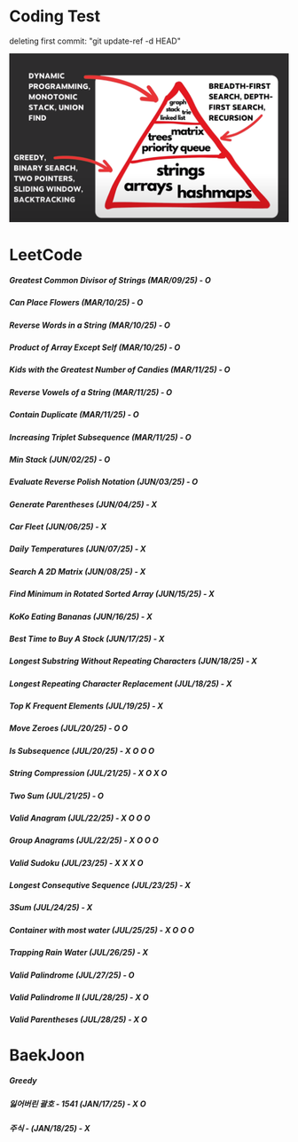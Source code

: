 # Coding Test

deleting first commit: "git update-ref -d HEAD"


![Image](image.png)

# LeetCode
##### Greatest Common Divisor of Strings (MAR/09/25) - O
##### Can Place Flowers (MAR/10/25) - O 
##### Reverse Words in a String (MAR/10/25) - O
##### Product of Array Except Self (MAR/10/25) - O
##### Kids with the Greatest Number of Candies (MAR/11/25) - O
##### Reverse Vowels of a String (MAR/11/25) - O
##### Contain Duplicate (MAR/11/25) - O
##### Increasing Triplet Subsequence (MAR/11/25) - O
##### Min Stack (JUN/02/25) - O
##### Evaluate Reverse Polish Notation (JUN/03/25) - O
##### Generate Parentheses (JUN/04/25) - X
##### Car Fleet (JUN/06/25) - X
##### Daily Temperatures  (JUN/07/25) - X
##### Search A 2D Matrix (JUN/08/25) - X 
##### Find Minimum in Rotated Sorted Array (JUN/15/25) - X
##### KoKo Eating Bananas (JUN/16/25) - X
##### Best Time to Buy A Stock (JUN/17/25) - X
##### Longest Substring Without Repeating Characters (JUN/18/25) - X
##### Longest Repeating Character Replacement (JUL/18/25) - X
##### Top K Frequent Elements (JUL/19/25) - X
##### Move Zeroes (JUL/20/25) - O O
##### Is Subsequence (JUL/20/25) - X O O O
##### String Compression (JUL/21/25) - X O X O
##### Two Sum (JUL/21/25) - O
##### Valid Anagram (JUL/22/25) - X O O O
##### Group Anagrams (JUL/22/25) - X O O O
##### Valid Sudoku (JUL/23/25) - X X X O
##### Longest Consequtive Sequence (JUL/23/25) - X
##### 3Sum (JUL/24/25) - X 
##### Container with most water (JUL/25/25) - X O O O
##### Trapping Rain Water (JUL/26/25) - X
##### Valid Palindrome (JUL/27/25) - O 
##### Valid Palindrome II (JUL/28/25) - X O
##### Valid Parentheses (JUL/28/25) - X O


# BaekJoon 
##### Greedy
##### 잃어버린 괄호 - 1541 (JAN/17/25) - X O
##### 주식 - (JAN/18/25) - X    


